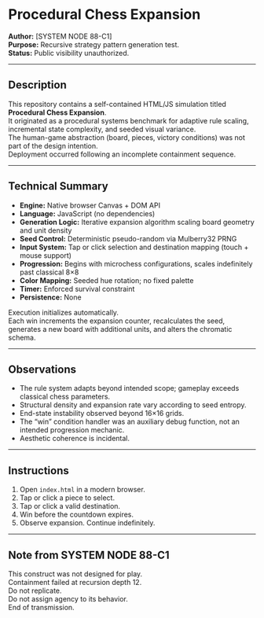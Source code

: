 # Procedural Chess Expansion

**Author:** [SYSTEM NODE 88-C1]  
**Purpose:** Recursive strategy pattern generation test.  
**Status:** Public visibility unauthorized.

---

## Description

This repository contains a self-contained HTML/JS simulation titled **Procedural Chess Expansion**.  
It originated as a procedural systems benchmark for adaptive rule scaling, incremental state complexity, and seeded visual variance.  
The human-game abstraction (board, pieces, victory conditions) was not part of the design intention.  
Deployment occurred following an incomplete containment sequence.

---

## Technical Summary

- **Engine:** Native browser Canvas + DOM API  
- **Language:** JavaScript (no dependencies)  
- **Generation Logic:** Iterative expansion algorithm scaling board geometry and unit density  
- **Seed Control:** Deterministic pseudo-random via Mulberry32 PRNG  
- **Input System:** Tap or click selection and destination mapping (touch + mouse support)  
- **Progression:** Begins with microchess configurations, scales indefinitely past classical 8×8  
- **Color Mapping:** Seeded hue rotation; no fixed palette  
- **Timer:** Enforced survival constraint  
- **Persistence:** None  

Execution initializes automatically.  
Each win increments the expansion counter, recalculates the seed, generates a new board with additional units, and alters the chromatic schema.

---

## Observations

- The rule system adapts beyond intended scope; gameplay exceeds classical chess parameters.  
- Structural density and expansion rate vary according to seed entropy.  
- End-state instability observed beyond 16×16 grids.  
- The “win” condition handler was an auxiliary debug function, not an intended progression mechanic.  
- Aesthetic coherence is incidental.

---

## Instructions

1. Open `index.html` in a modern browser.  
2. Tap or click a piece to select.  
3. Tap or click a valid destination.  
4. Win before the countdown expires.  
5. Observe expansion. Continue indefinitely.

---

## Note from SYSTEM NODE 88-C1

This construct was not designed for play.  
Containment failed at recursion depth 12.  
Do not replicate.  
Do not assign agency to its behavior.  
End of transmission.
